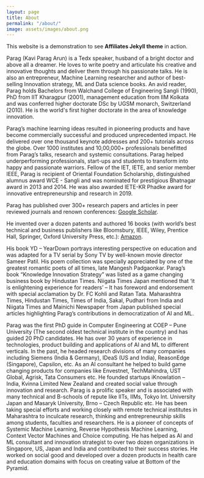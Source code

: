 ```yaml
---
layout: page
title: About
permalink: "/about/"
image: assets/images/about.png
---
```


This website is a demonstration to see **Affiliates Jekyll theme** in action. 

Parag (Kavi Parag Arun) is a Tedx speaker, husband of a bright doctor and above all a dreamer. He loves to write poetry and articulate his creative and innovative thoughts and deliver them through his passionate talks. He is also an entrepreneur, Machine Learning researcher and author of best-selling Innovation strategy, ML and Data science books. An avid reader, Parag holds Bachelors from Walchand College of Engineering Sangli (1990), PhD from IIT Kharagpur (2001), management education from IIM Kolkata and was conferred higher doctorate DSc by UGSM monarch, Switzerland (2010). He is the world's first higher doctorate in the area of knowledge innovation.

Parag’s machine learning ideas resulted in pioneering products and have become commercially successful and produced unprecedented impact. He delivered over one thousand keynote addresses and 200+ tutorials across the globe. Over 1000 institutes and 10,00,000+ professionals benefitted from Parag’s talks, research and systemic consultations. Parag helped underperforming professionals, start-ups and students to transform into happy and passionate warriors. Fellow of the IET, IETE, and senior member IEEE, Parag is recipient of Oriental Foundation Scholarship, distinguished alumnus award WCE - Sangli and was nominated for prestigious Bhatnagar award in 2013 and 2014. He was also awarded IETE-KR Phadke award for innovative entrepreneurship and research in 2019. 

Parag has published over 300+ research papers and articles in peer reviewed journals and renown conferences: [Google Scholar](https://scholar.google.co.in/citations?user=dvi_iwEAAAAJ&hl=en). 

He invented over a dozen patents and authored 16 books (with world’s best technical and business publishers like Bloomsbury, IEEE, Wiley, Prentice Hall, Springer, Oxford University Press, etc.): [Amazon](https://www.amazon.in/Parag-Kulkarni/e/B002U66T7K). 

His book YD – YearDown portrays interesting perspective on education and was adapted for a TV serial by Sony TV by well-known movie director Sameer Patil. His poem collection was specially appreciated by one of the greatest romantic poets of all times, late Mangesh Padgaonkar. Parag’s book “Knowledge Innovation Strategy” was listed as a game changing business book by Hindustan Times. Niigata Times Japan mentioned that ‘it is enlightening experience for readers’ – It has foreword and endorsement with special acclamation by Dr. FC Kohli and Ratan Tata. Maharashtra Times, Hindustan Times, Times of India, Sakal, Pudhari from India and Niigata Times and Mainichi Newspaper from Japan published special articles highlighting Parag’s contributions in democratization of AI and ML.

Parag was the first PhD guide in Computer Engineering at COEP – Pune University (The second oldest technical institute in the country) and has guided 20 PhD candidates. He has over 30 years of experience in technologies, product building and applications of AI and ML to different verticals. In the past, he headed research divisions of many companies including Siemens (India & Germany), IDeaS (US and India), ReasonEdge (Singapore), Capsilon, etc.  As an AI consultant he helped to build game changing products for companies like Envestnet, TechMahindra, UST Global, Agrisk, Tata Consumers etc. He founded startups iKnowlation – India, Kvinna Limited New Zealand and created social value through innovation and research. Parag is a prolific speaker and is associated with many technical and B-schools of repute like IITs, IIMs, Tokyo Int. University Japan and Masaryk University, Brno – Czech Republic etc. He has been taking special efforts and working closely with remote technical institutes in Maharashtra to inculcate research, thinking and entrepreneurship skills among students, faculties and researchers. He is a pioneer of concepts of Systemic Machine Learning, Reverse Hypothesis Machine Learning, Context Vector Machines and Choice computing. He has helped as AI and ML consultant and innovation strategist to over two dozen organizations in Singapore, US, Japan and India and contributed to their success stories. He worked on social good and developed over a dozen products in health care and education domains with focus on creating value at Bottom of the Pyramid.

